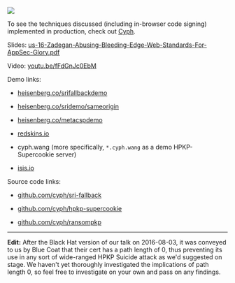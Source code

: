 ![](http://i.imgur.com/V2QIMNS.png)

To see the techniques discussed (including in-browser code signing) implemented in production, check out [Cyph](https://www.cyph.com).

Slides: [us-16-Zadegan-Abusing-Bleeding-Edge-Web-Standards-For-AppSec-Glory.pdf](https://www.dropbox.com/s/63zlhsuhwtwfd12/us-16-Zadegan-Abusing-Bleeding-Edge-Web-Standards-For-AppSec-Glory.pdf?dl=1)

Video: [youtu.be/fFdGnJc0EbM](https://youtu.be/fFdGnJc0EbM)

Demo links:

* [heisenberg.co/srifallbackdemo](https://heisenberg.co/srifallbackdemo)

* [heisenberg.co/sridemo/sameorigin](https://heisenberg.co/sridemo/sameorigin)

* [heisenberg.co/metacspdemo](https://heisenberg.co/metacspdemo)

* [redskins.io](https://redskins.io)

* cyph.wang (more specifically, `*.cyph.wang` as a demo HPKP-Supercookie server)

* [isis.io](https://isis.io)

Source code links:

* [github.com/cyph/sri-fallback](https://github.com/cyph/sri-fallback)

* [github.com/cyph/hpkp-supercookie](https://github.com/cyph/hpkp-supercookie)

* [github.com/cyph/ransompkp](https://github.com/cyph/ransompkp)

---

**Edit:** After the Black Hat version of our talk on 2016-08-03, it was conveyed to us by Blue Coat that their cert has a path length of 0, thus preventing its use in any sort of wide-ranged HPKP Suicide attack as we'd suggested on stage. We haven't yet thoroughly investigated the implications of path length 0, so feel free to investigate on your own and pass on any findings.
